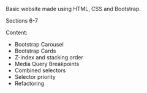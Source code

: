 Basic website made using HTML, CSS and Bootstrap.

Sections 6-7

Content:
- Bootstrap Carousel
- Bootstrap Cards
- Z-index and stacking order
- Media Query Breakpoints
- Combined selectors
- Selector priority
- Refactoring
